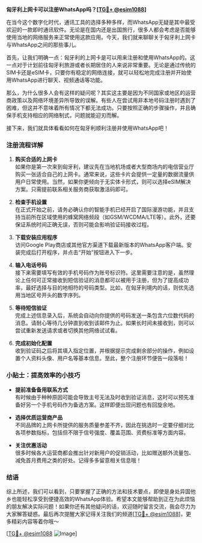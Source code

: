 **匈牙利上网卡可以注册WhatsApp吗？[[TG💪+ @esim1088](https://t.me/s/esim1088)]**

在当今这个数字化时代，通讯工具的选择多种多样，而WhatsApp无疑是其中最受欢迎的一款即时通讯软件。无论是在国内还是出国旅行，很多人都会考虑是否能够使用当地的网络服务来正常使用这款应用。今天，我们就来聊聊关于匈牙利上网卡与WhatsApp之间的那些事儿。

首先，让我们明确一点：匈牙利的上网卡是可以用来注册和使用WhatsApp的。这一点对于计划前往匈牙利旅游或者长期居住的人来说非常重要。无论是通过传统的SIM卡还是eSIM卡，只要你有稳定的网络连接，就可以轻松地完成注册并开始使用WhatsApp进行聊天、视频通话等功能。

那么，为什么很多人会有这样的疑问呢？其实这主要是因为不同国家或地区的运营商政策以及网络环境差异所导致的误解。有些人在尝试用非本地号码注册时遇到了困难，但这并不意味着所有情况下都无法成功。只要按照正确的步骤操作，并且确保手机支持相应的网络制式，问题就能迎刃而解。

接下来，我们就具体看看如何在匈牙利顺利注册并使用WhatsApp吧！

### 注册流程详解

1. **购买合适的上网卡**  
   如果你是第一次来到匈牙利，建议先在当地机场或者大型商场内的电信营业厅购买一张适合自己的上网卡。通常来说，这些卡片会提供一定量的数据流量供用户日常使用。当然，如果你更倾向于无实体卡形式，则可以选择eSIM解决方案。只需提前联系相关服务商获取激活码即可。

2. **检查手机设置**  
   在正式开始之前，请务必确认你的智能手机已经开启了国际漫游功能，并且支持当前所在区域使用的蜂窝网络频段（如GSM/WCDMA/LTE等）。此外，还要保证系统时间正确无误，否则可能会影响验证码接收过程。

3. **下载安装应用程序**  
   访问Google Play商店或其他官方渠道下载最新版本的WhatsApp客户端。安装完成后打开程序，并点击“开始”按钮进入下一步。

4. **输入电话号码**  
   接下来需要填写有效的手机号码作为账号标识符。这里需要注意的是，虽然理论上任何可正常接收到短信验证的消息都可以被用于注册，但为了提高成功率，最好选择与目的地相符的号码类型。比如，在匈牙利境内的话，则优先选用当地区号开头的数字序列。

5. **等待短信验证**  
   完成上述信息录入后，系统会自动向你提供的号码发送一条包含六位数代码的消息。请耐心等待几分钟直到收到该邮件为止。如果长时间未接收到，则可以尝试重新发送请求或者切换其他网络试试看。

6. **完成初始化配置**  
   收到验证码之后将其填入指定位置，并根据提示完成剩余部分的操作，例如设置个人资料头像、用户名等基本信息。至此，整个注册环节便告一段落啦！

### 小贴士：提高效率的小技巧

- **提前准备备用联系方式**  
  有时候由于种种原因可能会导致主号无法及时收到验证消息，这时可以预先准备好另一个手机号码作为备选方案。这样即便出现问题也有回旋余地。

- **选择优质运营商产品**  
  不同品牌的上网卡所提供的服务质量参差不齐，因此在挑选时一定要仔细对比各项参数指标，包括但不限于信号强度、覆盖范围、资费标准等方面内容。

- **关注优惠活动**  
  很多时候各大运营商都会推出针对新用户的促销活动，比如赠送额外流量包、减免首月费用之类的好处。记得多多留意相关信息哦！

### 结语

综上所述，我们可以看到，只要掌握了正确的方法和技术要点，即使是身处异国他乡也能轻松享受到便捷高效的WhatsApp体验。希望本文能够帮助到正在为此烦恼的朋友解决实际问题！如果你还有其他疑问的话，欢迎随时留言交流，我会尽力为大家解答疑惑。最后再次提醒大家记得关注我们的频道[[TG💪+ @esim1088](https://t.me/s/esim1088)]，更多精彩内容等着你哦～ 

[[TG💪+ @esim1088](https://t.me/s/esim1088) ![Image](https://i.postimg.cc/4NQfJmqS/Snipaste-2025-05-13-00-14-12.png)]